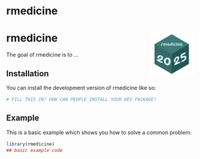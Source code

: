 
# rmedicine

# rmedicine <a href="https://jihyeon-kwon.github.io/rmedicine/"><img src="man/figures/logo.png" align="right" height="120" alt="rmedicine website" /></a>

<!-- badges: start -->
<!-- badges: end -->

The goal of rmedicine is to ...

## Installation

You can install the development version of rmedicine like so:

``` r
# FILL THIS IN! HOW CAN PEOPLE INSTALL YOUR DEV PACKAGE?
```

## Example

This is a basic example which shows you how to solve a common problem:

``` r
library(rmedicine)
## basic example code
```

